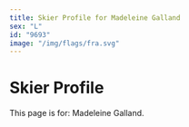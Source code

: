 ```yaml
---
title: Skier Profile for Madeleine Galland
sex: "L"
id: "9693"
image: "/img/flags/fra.svg" 
---
```


# Skier Profile

This page is for: Madeleine Galland.
    